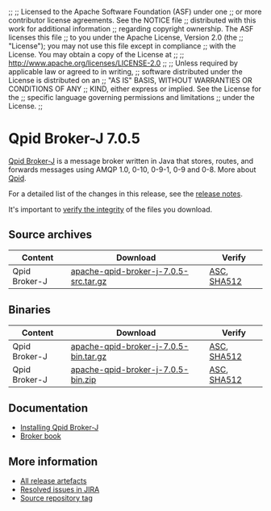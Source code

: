 ;;
;; Licensed to the Apache Software Foundation (ASF) under one
;; or more contributor license agreements.  See the NOTICE file
;; distributed with this work for additional information
;; regarding copyright ownership.  The ASF licenses this file
;; to you under the Apache License, Version 2.0 (the
;; "License"); you may not use this file except in compliance
;; with the License.  You may obtain a copy of the License at
;; 
;;   http://www.apache.org/licenses/LICENSE-2.0
;; 
;; Unless required by applicable law or agreed to in writing,
;; software distributed under the License is distributed on an
;; "AS IS" BASIS, WITHOUT WARRANTIES OR CONDITIONS OF ANY
;; KIND, either express or implied.  See the License for the
;; specific language governing permissions and limitations
;; under the License.
;;

# Qpid Broker-J 7.0.5

[Qpid Broker-J]({{site_url}}/components/broker-j/index.html) is a message broker written in Java that stores, routes,
and forwards messages using AMQP 1.0, 0-10, 0-9-1, 0-9 and 0-8.  More about
[Qpid]({{site_url}}/index.html).

For a detailed list of the changes in this release, see the [release
notes](release-notes.html).

It's important to [verify the
integrity]({{site_url}}/download.html#verify-what-you-download) of the
files you download.

## Source archives

| Content | Download | Verify |
|---------|----------|--------|
| Qpid Broker-J | [apache-qpid-broker-j-7.0.5-src.tar.gz](http://archive.apache.org/dist/qpid/broker-j/7.0.5/apache-qpid-broker-j-7.0.5-src.tar.gz) | [ASC](https://archive.apache.org/dist/qpid/broker-j/7.0.5/apache-qpid-broker-j-7.0.5-src.tar.gz.asc), [SHA512](https://archive.apache.org/dist/qpid/broker-j/7.0.5/apache-qpid-broker-j-7.0.5-src.tar.gz.sha512) |

## Binaries

| Content | Download | Verify |
|---------|----------|--------|
| Qpid Broker-J | [apache-qpid-broker-j-7.0.5-bin.tar.gz](http://archive.apache.org/dist/qpid/broker-j/7.0.5/binaries/apache-qpid-broker-j-7.0.5-bin.tar.gz) | [ASC](https://archive.apache.org/dist/qpid/broker-j/7.0.5/binaries/apache-qpid-broker-j-7.0.5-bin.tar.gz.asc), [SHA512](https://archive.apache.org/dist/qpid/broker-j/7.0.5/binaries/apache-qpid-broker-j-7.0.5-bin.tar.gz.sha512) |
| Qpid Broker-J | [apache-qpid-broker-j-7.0.5-bin.zip](http://archive.apache.org/dist/qpid/broker-j/7.0.5/binaries/apache-qpid-broker-j-7.0.5-bin.zip) | [ASC](https://archive.apache.org/dist/qpid/broker-j/7.0.5/binaries/apache-qpid-broker-j-7.0.5-bin.zip.asc), [SHA512](https://archive.apache.org/dist/qpid/broker-j/7.0.5/binaries/apache-qpid-broker-j-7.0.5-bin.zip.sha512) |

## Documentation


<div class="two-column" markdown="1">

 - [Installing Qpid Broker-J](book/Java-Broker-Installation.html)
 - [Broker book](book/index.html)

</div>


## More information

 - [All release artefacts](http://archive.apache.org/dist/qpid/broker-j/7.0.5)
 - [Resolved issues in JIRA](https://issues.apache.org/jira/issues/?jql=project+%3D+QPID+AND+fixVersion+%3D+%27qpid-java-broker-7.0.5%27+AND+resolution+%3D+%27fixed%27+ORDER+BY+priority+DESC)
 - [Source repository tag](https://gitbox.apache.org/repos/asf/qpid-broker-j.git/tree/refs/tags/7.0.5)

<script type="text/javascript">
  _deferredFunctions.push(function() {
      if ("7.0.5" === "{{current_broker_j_release}}") {
          _modifyCurrentReleaseLinks();
      }
  });
</script>